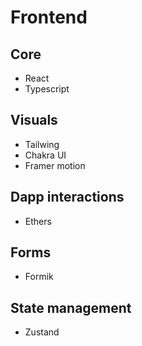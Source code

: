 # Frontend

## Core

- React
- Typescript

## Visuals

- Tailwing
- Chakra UI
- Framer motion

## Dapp interactions

- Ethers

## Forms

- Formik

## State management

- Zustand
